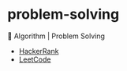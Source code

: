 # problem-solving
🚀 Algorithm | Problem Solving

- [HackerRank](./tree/main/hackerrank/Interview_preparation_kit)
- [LeetCode](./tree/main/leetcode)
